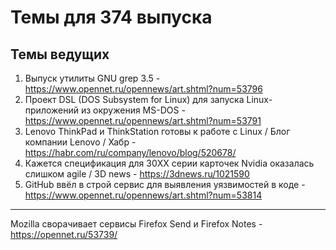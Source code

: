 # Темы для 374 выпуска

## Темы ведущих

1. Выпуск утилиты GNU grep 3.5 - https://www.opennet.ru/opennews/art.shtml?num=53796
1. Проект DSL (DOS Subsystem for Linux) для запуска Linux-приложений из окружения MS-DOS - https://www.opennet.ru/opennews/art.shtml?num=53791
1. Lenovo ThinkPad и ThinkStation готовы к работе с Linux / Блог компании Lenovo / Хабр - https://habr.com/ru/company/lenovo/blog/520678/
1. Кажется спецификация для 30XX серии карточек Nvidia оказалась слишком agile /  3D news - https://3dnews.ru/1021590
1. GitHub ввёл в строй сервис для выявления уязвимостей в коде - https://www.opennet.ru/opennews/art.shtml?num=53814

---

Mozilla сворачивает сервисы Firefox Send и Firefox Notes - https://opennet.ru/53739/
